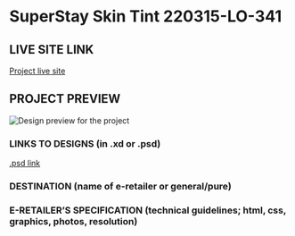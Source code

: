 # SuperStay Skin Tint 220315-LO-341

<!-- please enter project number recived from PM -->

## LIVE SITE LINK

<!-- please enter link to site preview here -->

[Project live site](https://estorelabs.github.io/RC---220315-LO-341-SuperStay-Tint-GENERIC/)

## PROJECT PREVIEW

![Design preview for the project]()

### LINKS TO DESIGNS (in .xd or .psd)

[.psd link](https://drive.google.com/drive/folders/1sS6sTftc3Cch6fJMc9dRH13jmOmUqSfG)

<!-- please enter link to preview designs -->

### DESTINATION (name of e-retailer or general/pure)

<!-- please enter e-retailers name -->

### E-RETAILER’S SPECIFICATION (technical guidelines; html, css, graphics, photos, resolution)

<!-- please enter any additional comments important for the project -->
